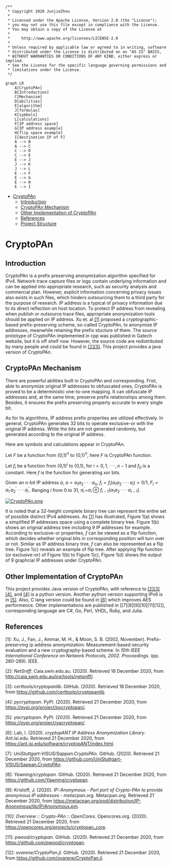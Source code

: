 ```
/**
 * Copyright 2020 JunjieZhou
 *
 * Licensed under the Apache License, Version 2.0 (the "License");
 * you may not use this file except in compliance with the License.
 * You may obtain a copy of the License at
 * 
 *     http://www.apache.org/licenses/LICENSE-2.0
 * 
 * Unless required by applicable law or agreed to in writing, software
 * distributed under the License is distributed on an "AS IS" BASIS,
 * WITHOUT WARRANTIES OR CONDITIONS OF ANY KIND, either express or implied.
 * See the License for the specific language governing permissions and
 * limitations under the License.
 */
```
```mermaid
graph LR
    A[CryptoPAn]
    B[Introduction]
    C[Mechanism]
    D[abilities]
    E[algorithm]
    J[formulas]
    K[symbols]
    L[calculations]
    F[IP address space]
    G[IP address example]
    H[flip space example]
    I[destination IP of F]
    A --> B
    A --> C
    C --> D
    C --> E
    E --> J
    J --> K
    J --> L
    E --> F
    E --> G
    E --> H
    E --> I
```

- [CryptoPAn](#cryptopan)
  - [Introduction](#introduction)
  - [CryptoPAn Mechanism](#cryptopan-mechanism)
  - [Other Implementation of CryptoPAn](#other-implementation-of-cryptopan)
  - [References](#references)
  - [Project Structure](#project-structure)
# CryptoPAn
## Introduction
CryptoPAn is a prefix preserving anonymization algorithm specified for IPv4.
Network trace capture files or logs contain underlying information and can be applied into appropriate research, such as security analysis and commercial plan. However, explicit information concerning privacy issues also exists in such files, which hinders outsourcing them to a third party for the purpose of research. IP address is a typical of privacy information due to its direct reflection on host location.
To protect IP address from revealing when publish or outsource trace files, appropriate anonymization tools should be applied on IP address. Xu et. al [[1]](#references) proposed a cryptographic-based prefix-preserving scheme, so-called CryptoPAn, to anonymize IP addresses, meanwhile retaining the prefix stucture of them.
The source prototype of CryptoPAn implemented in cpp was published in Gatech website, but it is off shelf now. However, the source code are redistributed by many people and could be found in [[2][3]](#references). This project provides a java version of CryptoPAn.

## CryptoPAn Mechanism
There are powerful abilities built in CryptoPAn and corresponding. Frist, able to anonymize original IP addresses to obfuscated ones, CryptoPAn is proved to be a deterministic one-to-one mapping. It can obfuscate IP addresses and, at the same time, preserve prefix relationships among them. Besides, it ensures the prefix preserving property accurate to every single bit. 

As for its algorithms, IP address prefix properties are utilized effectively. In general, CryptoPAn generates 32 bits to operate exclusive-or with the original IP address. While the bits are not generated randomly, but generated according to the original IP address.

Here are symbols and calculations appear in CryptoPAn.

Let $F$ be a function from {0,1}$^n$ to {0,1}$^n$, here $F$ is CryptoPAn function.

Let $f_i$ be a function from {0,1}$^i$ to {0,1}, for $i = 0,1,···,n-1$ and $f_0$ is a constant. Here $f$ is the function for generating xor bits.

Given an n-bit IP address $a$, $a=a_1a_2···a_n$, $f_i=f_i(a_1a_2···a_i)=0/1$, $F_i=a^{'}_{1}a^{'}_{2}···a^{'}_{i}$. Ranging $i$ from 0 to 31, $a^{'}_{i}$=$a_{i}\oplus f_{i-1}(a_1a_2···a_{i-1})$.

[![CryptoPAn.png](https://s3.ax1x.com/2020/12/21/rBYdHI.png)](https://imgchr.com/i/rBYdHI)

It is noted that a 32-height complete binary tree can represent the entire set of possible distinct IPv4 addresses. As [[1]](#references) has illustrated, Figure 1(a) shows a simplified IP addresses space using a complete binary tree. Figure 1(b) shows an orignial address tree including 9 IP addresses for example. According to exclusive-or properties, $f$ can be viewed as a flip function, which decides whether original bits in corresponding position will turn over or not. Similar as IP address binary tree, $f$ can also be represented as a flip tree. Figure 1(c) reveals an example of flip tree. After applying flip function (or exclusive-or) of Figure 1(b) to Figure 1(c), Figure 1(d) shows the output of 9 graphcial IP addresses under CryptoPAn.

## Other Implementation of CryptoPAn
This project provides Java version of CryptoPAn, with reference to [[2][3][4]](#references), and [[4]](#references) is a python version. Another python version supporting IPv6 is in [[5]](#references). Also, C lang version could be found in [[6]](#references) which improves AES performence. Other implementations are published in [[7][8][9][10][11][12]], corresponding language are C#, Go, Perl, VHDL, Ruby, and Julia.

## References
[1]: Xu, J., Fan, J., Ammar, M. H., & Moon, S. B. (2002, November). Prefix-preserving ip address anonymization: Measurement-based security evaluation and a new cryptography-based scheme. In *10th IEEE International Conference on Network Protocols, 2002. Proceedings*. (pp. 280-289). IEEE.

[2]: *NetSniff*. Caia.swin.edu.au. (2020). Retrieved 18 December 2020, from http://caia.swin.edu.au/ice/tools/netsniff/.

[3]: *certtools/cryptopanlib*. GitHub. (2020). Retrieved 18 December 2020, from https://github.com/certtools/cryptopanlib.

[4]: *pycryptopan*. PyPI. (2020). Retrieved 21 December 2020, from https://pypi.org/project/pycryptopan/.

[5]: *yacryptopan*. PyPI. (2020). Retrieved 21 December 2020, from https://pypi.org/project/yacryptopan/.

[6]: Lab, I. (2020). *cryptopANT IP Address Anonymization Library*. Ant.isi.edu. Retrieved 21 December 2020, from https://ant.isi.edu/software/cryptopANT/index.html.

[7]: *UniStuttgart-VISUS/Sappan.CryptoPAn*. GitHub. (2020). Retrieved 21 December 2020, from https://github.com/UniStuttgart-VISUS/Sappan.CryptoPAn.

[8]: *Yawning/cryptopan*. GitHub. (2020). Retrieved 21 December 2020, from https://github.com/Yawning/cryptopan.

[9]: Kristoff, J. (2020). *IP::Anonymous - Perl port of Crypto-PAn to provide anonymous IP addresses - metacpan.org*. Metacpan.org. Retrieved 21 December 2020, from https://metacpan.org/pod/distribution/IP-Anonymous/lib/IP/Anonymous.pm.

[10]: *Overview :: Crypto-PAn :: OpenCores*. Opencores.org. (2020). Retrieved 21 December 2020, from https://opencores.org/projects/cryptopan_core.

[11]: *pwood/cryptopan*. GitHub. (2020). Retrieved 21 December 2020, from https://github.com/pwood/cryptopan.

[12]: *ovarene/CryptoPan.jl*. GitHub. (2020). Retrieved 21 December 2020, from https://github.com/ovarene/CryptoPan.jl.
